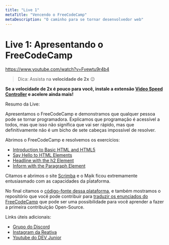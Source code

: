 ```yaml
---
title: "Live 1"
metaTitle: "Vencendo o FreeCodeCamp"
metaDescription: "O caminho para se tornar desenvolvedor web"
---
```


# Live 1: Apresentando o FreeCodeCamp

https://www.youtube.com/watch?v=Fvewtu9r4b4

> Dica: Assista na **velocidade de 2x** 😉

**Se a velocidade de 2x é pouco para você, instale a extensão [Video Speed Controller](http://bit.ly/2YjPJn2) e acelere ainda mais!**

Resumo da Live:

Apresentamos o FreeCodeCamp e demonstramos que qualquer pessoa pode se tornar programadora. Explicamos que programação é acessível a todos, mas que isso não significa que vai ser rápido, mas que definitivamente não é um bicho de sete cabeças impossível de resolver.

Abrimos o FreeCodeCamp e resolvemos os exercícios: 

-   [Introduction to Basic HTML and HTML5](https://www.freecodecamp.org/learn/responsive-web-design/basic-html-and-html5/)
-   [Say Hello to HTML Elements](https://www.freecodecamp.org/learn/responsive-web-design/basic-html-and-html5/say-hello-to-html-elements)
-   [Headline with the h2 Element](https://www.freecodecamp.org/learn/responsive-web-design/basic-html-and-html5/headline-with-the-h2-element)
-   [Inform with the Paragraph Element](https://www.freecodecamp.org/learn/responsive-web-design/basic-html-and-html5/inform-with-the-paragraph-element)

Citamos e abrimos o site [Scrimba](https://scrimba.com/) e o Maik ficou extremamente entusiasmado com as capacidades da pĺataforma.

No final citamos o [código-fonte dessa plataforma](https://github.com/reativa/plataforma-iniciantes), e também mostramos o repositório que você pode contribuir para [traduzir os enunciados do FreeCodeCamp](https://github.com/reativa/traducao-freecodecamp) que pode ser uma possibilidade para você aprender a fazer a primeira contribuição Open-Source.


Links úteis adicionais: 

- [Grupo do Discord](https://bit.ly/discord-reativa)
- [Instagram da Reativa](http://bit.ly/pauloluan-insta
)
- [Youtube do DEV Junior](http://bit.ly/dev-jr-yt)
